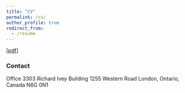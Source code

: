 ```yaml
---
title: "CV"
permalink: /cv/
author_profile: true
redirect_from:
  - /resume
---
```


[[pdf](https://bradhackinen.ca/files/BradHackinen_CV_2021-07.pdf)]

### Contact

Office 3303 Richard Ivey Building
1255 Western Road
London, Ontario, Canada
N6G 0N1
